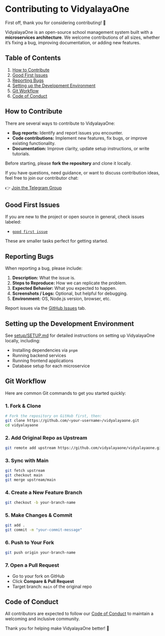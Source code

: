# Contributing to VidyalayaOne

First off, thank you for considering contributing! 🎉  

VidyalayaOne is an open-source school management system built with a **microservices architecture**. We welcome contributions of all sizes, whether it’s fixing a bug, improving documentation, or adding new features.

## Table of Contents

1. [How to Contribute](#how-to-contribute)  
2. [Good First Issues](#good-first-issues)  
3. [Reporting Bugs](#reporting-bugs)  
4. [Setting up the Development Environment](#setting-up-the-development-environment)  
5. [Git Workflow](#git-workflow)  
6. [Code of Conduct](#code-of-conduct)  

## How to Contribute

There are several ways to contribute to VidyalayaOne:

- **Bug reports:** Identify and report issues you encounter.
- **Code contributions:** Implement new features, fix bugs, or improve existing functionality.
- **Documentation:** Improve clarity, update setup instructions, or write tutorials.

Before starting, please **fork the repository** and clone it locally.

If you have questions, need guidance, or want to discuss contribution ideas, feel free to join our contributor chat:

👉 [Join the Telegram Group](https://t.me/+nVYA-DsHWwNkMGE9)

## Good First Issues

If you are new to the project or open source in general, check issues labeled:

- [`good first issue`](https://github.com/vidyalayaone/vidyalayaone/issues?q=state%3Aopen%20label%3A%22good%20first%20issue%22)  

These are smaller tasks perfect for getting started.

## Reporting Bugs

When reporting a bug, please include:

1. **Description:** What the issue is.  
2. **Steps to Reproduce:** How we can replicate the problem.  
3. **Expected Behavior:** What you expected to happen.  
4. **Screenshots / Logs:** Optional, but helpful for debugging.  
5. **Environment:** OS, Node.js version, browser, etc.

Report issues via the [GitHub Issues](https://github.com/vidyalayaone/vidyalayaone/issues) tab.

## Setting up the Development Environment

See [setup/SETUP.md](setup/SETUP.md) for detailed instructions on setting up VidyalayaOne locally, including:

- Installing dependencies via `pnpm`  
- Running backend services  
- Running frontend applications  
- Database setup for each microservice  

## Git Workflow

Here are common Git commands to get you started quickly:

### 1. Fork & Clone
```bash
# Fork the repository on GitHub first, then:
git clone https://github.com/<your-username>/vidyalayaone.git
cd vidyalayaone
````

### 2. Add Original Repo as Upstream

```bash
git remote add upstream https://github.com/vidyalayaone/vidyalayaone.git
```

### 3. Sync with Main

```bash
git fetch upstream
git checkout main
git merge upstream/main
```

### 4. Create a New Feature Branch

```bash
git checkout -b your-branch-name
```

### 5. Make Changes & Commit

```bash
git add .
git commit -m "your-commit-message"
```

### 6. Push to Your Fork

```bash
git push origin your-branch-name
```

### 7. Open a Pull Request

* Go to your fork on GitHub
* Click **Compare & Pull Request**
* Target branch: `main` of the original repo

## Code of Conduct

All contributors are expected to follow our [Code of Conduct](CODE_OF_CONDUCT.md) to maintain a welcoming and inclusive community.

Thank you for helping make VidyalayaOne better! 🚀
